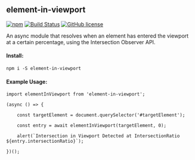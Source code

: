 ## element-in-viewport

[![npm](https://img.shields.io/npm/v/:package.svg)](https://www.npmjs.com/package/element-in-viewport)
[![Build Status](https://travis-ci.com/smrubin/element-in-viewport.svg?branch=master)](https://travis-ci.com/smrubin/element-in-viewport)
[![GitHub license](https://img.shields.io/github/license/smrubin/element-in-viewport.svg)](https://github.com/smrubin/element-in-viewport/blob/master/LICENSE)


An async module that resolves when an element has entered the viewport at a certain percentage, using the Intersection Observer API.


#### Install:

`npm i -S element-in-viewport`

#### Example Usage:

```
import elementInViewport from 'element-in-viewport';

(async () => {

    const targetElement = document.querySelector('#targetElement');

    const entry = await elementInViewport(targetElement, 0);

    alert(`Intersection in Viewport Detected at IntersectionRatio ${entry.intersectionRatio}`);

})();
```

